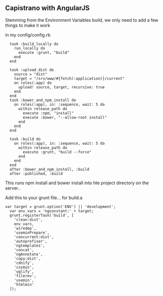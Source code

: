 ## Capistrano with AngularJS

Stemming from the Environment Variables build, we only need to add a few things to make it work

in my config/config.rb
```
  task :build_locally do
    run_locally do
      execute :grunt, "build"
    end
  end

  task :upload_dist do
    source = "dist"
    target = "/srv/www/#{fetch(:application)}/current"
    on roles(:app) do
      upload! source, target, recursive: true
    end
  end
  task :bower_and_npm_install do
    on roles(:app), in: :sequence, wait: 5 do
      within release_path do
        execute :npm, "install"
        execute :bower, "--allow-root install"
      end
    end
  end

  task :build do
    on roles(:app), in: :sequence, wait: 5 do
      within release_path do
        execute :grunt, "build --force"
      end
    end
  end
  after :bower_and_npm_install, :build
  after :published, :build
```

This runs npm install and bower install into hte project directory on the server..

Add this to your grunt file... for build.a


```
var target = grunt.option('ENV') || 'development';
  var env_vars = 'ngconstant:' + target;
  grunt.registerTask('build', [
    'clean:dist',
    env_vars,
    'wiredep',
    'useminPrepare',
    'concurrent:dist',
    'autoprefixer',
    'ngtemplates',
    'concat',
    'ngAnnotate',
    'copy:dist',
    'cdnify',
    'cssmin',
    'uglify',
    'filerev',
    'usemin',
    'htmlmin'
  ]);

```
